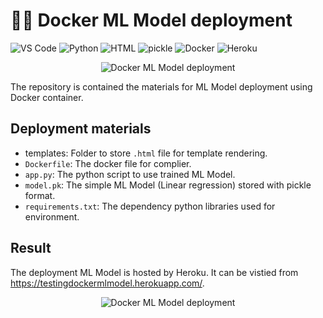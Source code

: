# ✍🏻 Docker ML Model deployment

![VS Code](https://img.shields.io/badge/Editor-VS%20Code-brightgreen)
![Python](https://img.shields.io/badge/Code-Python-blue)
![HTML](https://img.shields.io/badge/Code-html-blue)
![pickle](https://img.shields.io/badge/Tools-pickle-brightgreen)
![Docker](https://img.shields.io/badge/Tools-Docker-brightgreen)
![Heroku](https://img.shields.io/badge/Tools-Heroku-brightgreen)

<p align="center">
  <img src="https://miro.medium.com/max/1400/0*UB1f_nWAiMlnYPeq.png" alt="Docker ML Model deployment"/>
</p>

The repository is contained the materials for ML Model deployment using Docker container.

## Deployment materials
* templates: Folder to store `.html` file for template rendering.
* `Dockerfile`: The docker file for complier.
* `app.py`: The python script to use trained ML Model.
* `model.pk`: The simple ML Model (Linear regression) stored with pickle format.
* `requirements.txt`: The dependency python libraries used for environment.

## Result
The deployment ML Model is hosted by Heroku. It can be vistied from https://testingdockermlmodel.herokuapp.com/.

<p align="center">
  <img src="https://miro.medium.com/max/2400/1*UEY9Xc1pcgGLfr3HCpZ3uQ.png" alt="Docker ML Model deployment"/>
</p>
